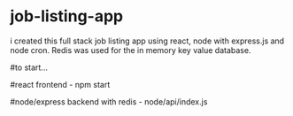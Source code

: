 # job-listing-app

i created this full stack job listing app using react, node with express.js and node cron. Redis was used for the in memory key value database.

#to start...

#react frontend - npm start

#node/express backend with redis - node/api/index.js
